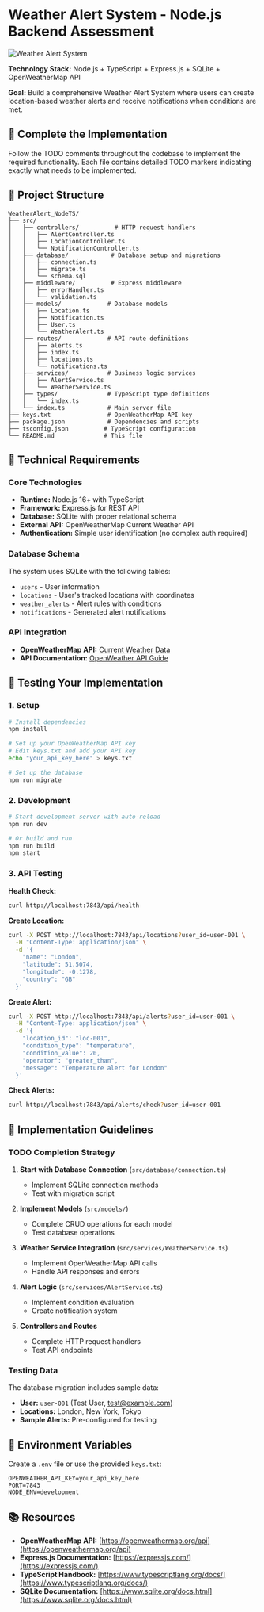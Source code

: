 # Weather Alert System - Node.js Backend Assessment

![Weather Alert System](https://img.shields.io/badge/Assessment-Node.js%20%2B%20TypeScript%20%2B%20SQLite-blue)

**Technology Stack:** Node.js + TypeScript + Express.js + SQLite + OpenWeatherMap API

**Goal:** Build a comprehensive Weather Alert System where users can create location-based weather alerts and receive notifications when conditions are met.

## 🚀 Complete the Implementation

Follow the TODO comments throughout the codebase to implement the required functionality. Each file contains detailed TODO markers indicating exactly what needs to be implemented.

## 📁 Project Structure

```
WeatherAlert_NodeTS/
├── src/
│   ├── controllers/          # HTTP request handlers
│   │   ├── AlertController.ts
│   │   ├── LocationController.ts
│   │   └── NotificationController.ts
│   ├── database/            # Database setup and migrations
│   │   ├── connection.ts
│   │   ├── migrate.ts
│   │   └── schema.sql
│   ├── middleware/          # Express middleware
│   │   ├── errorHandler.ts
│   │   └── validation.ts
│   ├── models/             # Database models
│   │   ├── Location.ts
│   │   ├── Notification.ts
│   │   ├── User.ts
│   │   └── WeatherAlert.ts
│   ├── routes/             # API route definitions
│   │   ├── alerts.ts
│   │   ├── index.ts
│   │   ├── locations.ts
│   │   └── notifications.ts
│   ├── services/           # Business logic services
│   │   ├── AlertService.ts
│   │   └── WeatherService.ts
│   ├── types/              # TypeScript type definitions
│   │   └── index.ts
│   └── index.ts            # Main server file
├── keys.txt                # OpenWeatherMap API key
├── package.json            # Dependencies and scripts
├── tsconfig.json          # TypeScript configuration
└── README.md              # This file
```

## 🔧 Technical Requirements

### Core Technologies
- **Runtime:** Node.js 16+ with TypeScript
- **Framework:** Express.js for REST API
- **Database:** SQLite with proper relational schema
- **External API:** OpenWeatherMap Current Weather API
- **Authentication:** Simple user identification (no complex auth required)

### Database Schema
The system uses SQLite with the following tables:
- `users` - User information
- `locations` - User's tracked locations with coordinates
- `weather_alerts` - Alert rules with conditions
- `notifications` - Generated alert notifications

### API Integration
- **OpenWeatherMap API:** [Current Weather Data](https://openweathermap.org/current)
- **API Documentation:** [OpenWeather API Guide](https://openweathermap.org/api)

## 🧪 Testing Your Implementation

### 1. Setup
```bash
# Install dependencies
npm install

# Set up your OpenWeatherMap API key
# Edit keys.txt and add your API key
echo "your_api_key_here" > keys.txt

# Set up the database
npm run migrate
```

### 2. Development
```bash
# Start development server with auto-reload
npm run dev

# Or build and run
npm run build
npm start
```

### 3. API Testing

**Health Check:**
```bash
curl http://localhost:7843/api/health
```

**Create Location:**
```bash
curl -X POST http://localhost:7843/api/locations?user_id=user-001 \
  -H "Content-Type: application/json" \
  -d '{
    "name": "London",
    "latitude": 51.5074,
    "longitude": -0.1278,
    "country": "GB"
  }'
```

**Create Alert:**
```bash
curl -X POST http://localhost:7843/api/alerts?user_id=user-001 \
  -H "Content-Type: application/json" \
  -d '{
    "location_id": "loc-001",
    "condition_type": "temperature",
    "condition_value": 20,
    "operator": "greater_than",
    "message": "Temperature alert for London"
  }'
```

**Check Alerts:**
```bash
curl http://localhost:7843/api/alerts/check?user_id=user-001
```

## 🎯 Implementation Guidelines

### TODO Completion Strategy

1. **Start with Database Connection** (`src/database/connection.ts`)
   - Implement SQLite connection methods
   - Test with migration script

2. **Implement Models** (`src/models/`)
   - Complete CRUD operations for each model
   - Test database operations

3. **Weather Service Integration** (`src/services/WeatherService.ts`)
   - Implement OpenWeatherMap API calls
   - Handle API responses and errors

4. **Alert Logic** (`src/services/AlertService.ts`)
   - Implement condition evaluation
   - Create notification system

5. **Controllers and Routes**
   - Complete HTTP request handlers
   - Test API endpoints

### Testing Data

The database migration includes sample data:
- **User:** `user-001` (Test User, test@example.com)
- **Locations:** London, New York, Tokyo
- **Sample Alerts:** Pre-configured for testing

## 🔑 Environment Variables

Create a `.env` file or use the provided `keys.txt`:

```env
OPENWEATHER_API_KEY=your_api_key_here
PORT=7843
NODE_ENV=development
```

## 📚 Resources

- **OpenWeatherMap API:** [https://openweathermap.org/api](https://openweathermap.org/api)
- **Express.js Documentation:** [https://expressjs.com/](https://expressjs.com/)
- **TypeScript Handbook:** [https://www.typescriptlang.org/docs/](https://www.typescriptlang.org/docs/)
- **SQLite Documentation:** [https://www.sqlite.org/docs.html](https://www.sqlite.org/docs.html)
